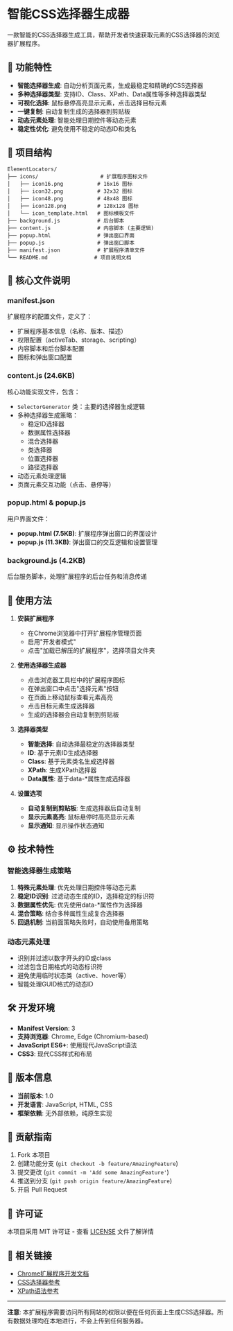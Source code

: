 # 智能CSS选择器生成器

一款智能的CSS选择器生成工具，帮助开发者快速获取元素的CSS选择器的浏览器扩展程序。

## 🚀 功能特性

- **智能选择器生成**: 自动分析页面元素，生成最稳定和精确的CSS选择器
- **多种选择器类型**: 支持ID、Class、XPath、Data属性等多种选择器类型
- **可视化选择**: 鼠标悬停高亮显示元素，点击选择目标元素
- **一键复制**: 自动复制生成的选择器到剪贴板
- **动态元素处理**: 智能处理日期控件等动态元素
- **稳定性优化**: 避免使用不稳定的动态ID和类名

## 📁 项目结构

```
ElementLocators/
├── icons/                    # 扩展程序图标文件
│   ├── icon16.png           # 16x16 图标
│   ├── icon32.png           # 32x32 图标
│   ├── icon48.png           # 48x48 图标
│   ├── icon128.png          # 128x128 图标
│   └── icon_template.html   # 图标模板文件
├── background.js            # 后台脚本
├── content.js               # 内容脚本 (主要逻辑)
├── popup.html               # 弹出窗口界面
├── popup.js                 # 弹出窗口脚本
├── manifest.json            # 扩展程序清单文件
└── README.md               # 项目说明文档
```

## 🔧 核心文件说明

### manifest.json
扩展程序的配置文件，定义了：
- 扩展程序基本信息（名称、版本、描述）
- 权限配置（activeTab、storage、scripting）
- 内容脚本和后台脚本配置
- 图标和弹出窗口配置

### content.js (24.6KB)
核心功能实现文件，包含：
- `SelectorGenerator` 类：主要的选择器生成逻辑
- 多种选择器生成策略：
  - 稳定ID选择器
  - 数据属性选择器
  - 混合选择器
  - 类选择器
  - 位置选择器
  - 路径选择器
- 动态元素处理逻辑
- 页面元素交互功能（点击、悬停等）

### popup.html & popup.js
用户界面文件：
- **popup.html (7.5KB)**: 扩展程序弹出窗口的界面设计
- **popup.js (11.3KB)**: 弹出窗口的交互逻辑和设置管理

### background.js (4.2KB)
后台服务脚本，处理扩展程序的后台任务和消息传递

## 🎯 使用方法

1. **安装扩展程序**
   - 在Chrome浏览器中打开扩展程序管理页面
   - 启用"开发者模式"
   - 点击"加载已解压的扩展程序"，选择项目文件夹

2. **使用选择器生成器**
   - 点击浏览器工具栏中的扩展程序图标
   - 在弹出窗口中点击"选择元素"按钮
   - 在页面上移动鼠标查看元素高亮
   - 点击目标元素生成选择器
   - 生成的选择器会自动复制到剪贴板

3. **选择器类型**
   - **智能选择**: 自动选择最稳定的选择器类型
   - **ID**: 基于元素ID生成选择器
   - **Class**: 基于元素类名生成选择器
   - **XPath**: 生成XPath选择器
   - **Data属性**: 基于data-*属性生成选择器

4. **设置选项**
   - **自动复制到剪贴板**: 生成选择器后自动复制
   - **显示元素高亮**: 鼠标悬停时高亮显示元素
   - **显示通知**: 显示操作状态通知

## ⚙️ 技术特性

### 智能选择器生成策略
1. **特殊元素处理**: 优先处理日期控件等动态元素
2. **稳定ID识别**: 过滤动态生成的ID，选择稳定的标识符
3. **数据属性优先**: 优先使用data-*属性作为选择器
4. **混合策略**: 结合多种属性生成复合选择器
5. **回退机制**: 当前面策略失败时，自动使用备用策略

### 动态元素处理
- 识别并过滤以数字开头的ID或class
- 过滤包含日期格式的动态标识符
- 避免使用临时状态类（active、hover等）
- 智能处理GUID格式的动态ID

## 🛠️ 开发环境

- **Manifest Version**: 3
- **支持浏览器**: Chrome, Edge (Chromium-based)
- **JavaScript ES6+**: 使用现代JavaScript语法
- **CSS3**: 现代CSS样式和布局

## 📝 版本信息

- **当前版本**: 1.0
- **开发语言**: JavaScript, HTML, CSS
- **框架依赖**: 无外部依赖，纯原生实现

## 🤝 贡献指南

1. Fork 本项目
2. 创建功能分支 (`git checkout -b feature/AmazingFeature`)
3. 提交更改 (`git commit -m 'Add some AmazingFeature'`)
4. 推送到分支 (`git push origin feature/AmazingFeature`)
5. 开启 Pull Request

## 📄 许可证

本项目采用 MIT 许可证 - 查看 [LICENSE](LICENSE) 文件了解详情

## 🔗 相关链接

- [Chrome扩展程序开发文档](https://developer.chrome.com/docs/extensions/)
- [CSS选择器参考](https://developer.mozilla.org/zh-CN/docs/Web/CSS/CSS_Selectors)
- [XPath语法参考](https://developer.mozilla.org/zh-CN/docs/Web/XPath)

---

**注意**: 本扩展程序需要访问所有网站的权限以便在任何页面上生成CSS选择器。所有数据处理均在本地进行，不会上传到任何服务器。